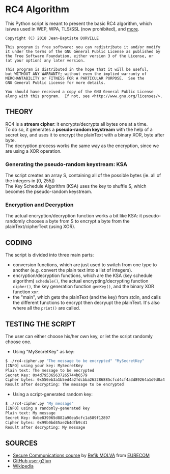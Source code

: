 # RC4 Algorithm
This Python script is meant to present the basic RC4 algorithm, which is/was used in WEP, WPA, TLS/SSL (now prohibited), and [more](https://en.wikipedia.org/wiki/RC4#RC4-based_protocols).

    Copyright (C) 2018 Jean-Baptiste DURVILLE

    This program is free software: you can redistribute it and/or modify
    it under the terms of the GNU General Public License as published by
    the Free Software Foundation, either version 3 of the License, or
    (at your option) any later version.

    This program is distributed in the hope that it will be useful,
    but WITHOUT ANY WARRANTY; without even the implied warranty of
    MERCHANTABILITY or FITNESS FOR A PARTICULAR PURPOSE.  See the
    GNU General Public License for more details.

    You should have received a copy of the GNU General Public License
    along with this program.  If not, see <http://www.gnu.org/licenses/>.

## THEORY
RC4 is a **stream cipher**: it encrypts/decrypts all bytes one at a time.<br/>
To do so, it generates a **pseudo-random keystream** with the help of a secret key, and uses it to encrypt the plainText with a binary XOR, byte after byte.<br/>
The decryption process works the same way as the encryption, since we are using a XOR operation.<br/>

### Generating the pseudo-random keystream: KSA
The script creates an array S, containing all of the possible bytes (ie. all of the integers in [0, 255])<br/>
The Key Schedule Algorithm (KSA) uses the key to shuffle S, which becomes the pseudo-random keystream.

### Encryption and Decryption
The actual encryption/decryption function works a bit like KSA: it pseudo-randomly chooses a byte from S to encrypt a byte from the plainText/cipherText (using XOR). 

## CODING
The script is divided into three main parts:
* conversion functions, which are just used to switch from one type to another (e.g. convert the plain text into a list of integers).
* encryption/decryption functions, which are the KSA (key schedule algorithm) ```schedule()```, the actual encrypting/decrypting function ```cipher()```, the key generation function ```genKey()```, and the binary XOR function ```xor```.
* the "main", which gets the plainText (and the key) from stdin, and calls the different functions to encrypt then decryupt the plainText. It's also where all the ```print()``` are called.

## TESTING THE SCRIPT
The user can either choose his/her own key, or let the script randomly choose one.
* Using "MySecretKey" as key:
```sh
$ ./rc4-cipher.py "The message to be encrypted" "MySecretKey"
[INFO] using your key: MySecretKey
Plain text: The message to be encrypted
Secret Key: 0x4d795365637265744b6579
Cipher bytes: 0x556eb3a1b5ed4a2fdcbba263286885cfcd4cf4a3d89264a1d9d0a4
Result after decrypting: The message to be encrypted
```
* Using a script-generated random key:
```sh
$ ./rc4-cipher.py "My message"
[INFO] using a randomly-generated key
Plain text: My message
Secret Key: 0xbe839965d882a90ea5cfc1a589f12897
Cipher bytes: 0x99b0bd45ae2b4dfb9c41
Result after decrypting: My message
```

## SOURCES
* [Secure Communications course](http://www.eurecom.fr/en/course/SecCom-2017Fall) by [Refik MOLVA](http://www.eurecom.fr/en/people/molva-refik) from [EURECOM](http://www.eurecom.fr/en/eurecom/strategy)
* [GitHub user g2jun](https://github.com/g2jun/RC4-Python)
* [Wikipedia](https://en.wikipedia.org/wiki/RC4)
